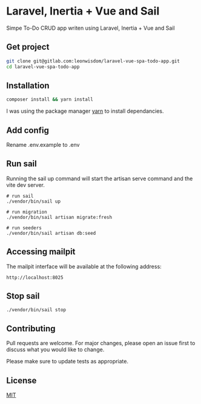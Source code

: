# Laravel, Inertia + Vue and Sail

Simpe To-Do CRUD app writen using Laravel, Inertia + Vue and Sail

## Get project

```bash
git clone git@gitlab.com:leonwisdom/laravel-vue-spa-todo-app.git
cd laravel-vue-spa-todo-app
```

## Installation

```bash
composer install && yarn install 
```

I was using the package manager [yarn](https://yarnpkg.com/) to install dependancies.

## Add config
Rename .env.example to .env

## Run sail
Running the sail up command will start the artisan serve command and the vite dev server.
```node
# run sail
./vendor/bin/sail up

# run migration
./vendor/bin/sail artisan migrate:fresh

# run seeders
./vendor/bin/sail artisan db:seed
```

## Accessing mailpit
The mailpit interface will be available at the following address: 
```
http://localhost:8025
```
## Stop sail

```
./vendor/bin/sail stop
```

## Contributing

Pull requests are welcome. For major changes, please open an issue first
to discuss what you would like to change.

Please make sure to update tests as appropriate.

## License

[MIT](https://choosealicense.com/licenses/mit/)